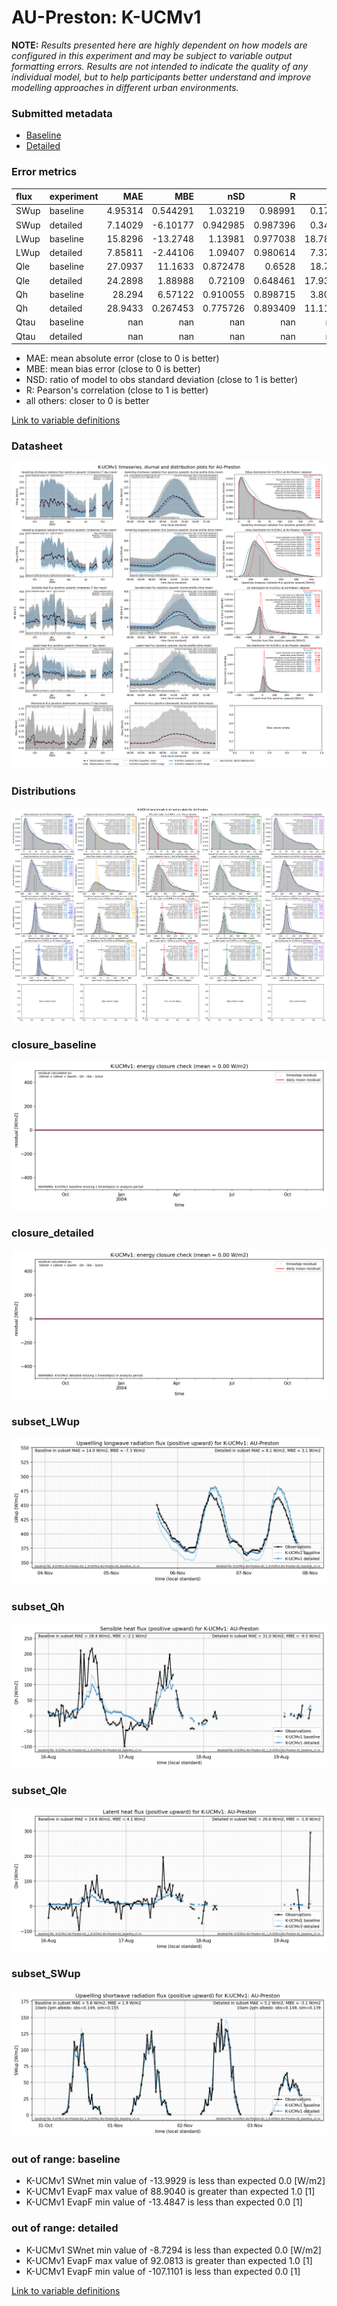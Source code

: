 # AU-Preston: K-UCMv1

**NOTE:** *Results presented here are highly dependent on how models are configured in this experiment and may be subject to variable output formatting errors. Results are not intended to indicate the quality of any individual model, but to help participants better understand and improve modelling approaches in different urban environments.*

### Submitted metadata

- [Baseline](K-UCMv1_AU-Preston_baseline_attrs.md)
- [Detailed](K-UCMv1_AU-Preston_detailed_attrs.md)

### Error metrics

| flux   | experiment   |       MAE |        MBE |        nSD |          R |      5th |     95th |      RMSE |      cRMSE |       AMBE |       1-nSD |         1-R |   nSkewness |    nKurtosis |     Overlap |
|:-------|:-------------|----------:|-----------:|-----------:|-----------:|---------:|---------:|----------:|-----------:|-----------:|------------:|------------:|------------:|-------------:|------------:|
| SWup   | baseline     |   4.95314 |   0.544291 |   1.03219  |   0.98991  |   0.1781 |   5.5731 |   6.91025 |   0.147869 |   0.544291 |   0.0321854 |   0.01009   |   0.100094  |   0.235182   |   0.0653994 |
| SWup   | detailed     |   7.14029 |  -6.10177  |   0.942985 |   0.987396 |   0.3407 |   5.6388 |   9.79173 |   0.164383 |   6.10177  |   0.0570146 |   0.0126042 |   0.294446  |   0.716307   |   0.0861537 |
| LWup   | baseline     |  15.8296  | -13.2748   |   1.13981  |   0.977038 |  18.7849 |   3.8652 |  17.4101  |   0.268128 |  13.2748   |   0.139814  |   0.022962  |   0.0649963 |   0.00966032 |   0.214779  |
| LWup   | detailed     |   7.85811 |  -2.44106  |   1.09407  |   0.980614 |   7.3752 |   8.0823 |   9.82078 |   0.226425 |   2.44106  |   0.0940651 |   0.0193864 |   0.0159297 |   0.168476   |   0.0930956 |
| Qle    | baseline     |  27.0937  |  11.1633   |   0.872478 |   0.6528   |  18.781  |  15.5839 |  42.5641  |   0.78874  |  11.1633   |   0.127522  |   0.3472    |   0.0329497 |   0.469465   |   0.297117  |
| Qle    | detailed     |  24.2898  |   1.88988  |   0.72109  |   0.648461 |  17.9315 |   9.7649 |  39.8673  |   0.764704 |   1.88988  |   0.27891   |   0.351539  |   0.161143  |   0.327779   |   0.325245  |
| Qh     | baseline     |  28.294   |   6.57122  |   0.910055 |   0.898715 |   3.8036 |  15.5737 |  40.8869  |   0.43868  |   6.57122  |   0.0899446 |   0.101285  |   0.0428394 |   0.00835906 |   0.220768  |
| Qh     | detailed     |  28.9433  |   0.267453 |   0.775726 |   0.893409 |  11.1192 |  50.8761 |  42.7225  |   0.464403 |   0.267453 |   0.224274  |   0.106591  |   0.0168721 |   0.0560017  |   0.240335  |
| Qtau   | baseline     | nan       | nan        | nan        | nan        | nan      | nan      | nan       | nan        | nan        | nan         | nan         | nan         | nan          | nan         |
| Qtau   | detailed     | nan       | nan        | nan        | nan        | nan      | nan      | nan       | nan        | nan        | nan         | nan         | nan         | nan          | nan         |

 - MAE: mean absolute error (close to 0 is better)
 - MBE: mean bias error (close to 0 is better)
 - NSD: ratio of model to obs standard deviation (close to 1 is better)
 - R: Pearson's correlation (close to 1 is better)
 - all others: closer to 0 is better

[Link to variable definitions](../modelattrs/variable_definitions.md)

### <a name="datasheet"></a>Datasheet
[![K-UCMv1_AU-Preston_Datasheet.png](K-UCMv1_AU-Preston_Datasheet.png)](K-UCMv1_AU-Preston_Datasheet.png)

### <a name="distributions"></a>Distributions
[![K-UCMv1_AU-Preston_Distributions.png](K-UCMv1_AU-Preston_Distributions.png)](K-UCMv1_AU-Preston_Distributions.png)

### <a name="closure_baseline"></a>closure_baseline
[![K-UCMv1_AU-Preston_closure_baseline.png](K-UCMv1_AU-Preston_closure_baseline.png)](K-UCMv1_AU-Preston_closure_baseline.png)

### <a name="closure_detailed"></a>closure_detailed
[![K-UCMv1_AU-Preston_closure_detailed.png](K-UCMv1_AU-Preston_closure_detailed.png)](K-UCMv1_AU-Preston_closure_detailed.png)

### <a name="subset_lwup"></a>subset_LWup
[![K-UCMv1_AU-Preston_subset_LWup.png](K-UCMv1_AU-Preston_subset_LWup.png)](K-UCMv1_AU-Preston_subset_LWup.png)

### <a name="subset_qh"></a>subset_Qh
[![K-UCMv1_AU-Preston_subset_Qh.png](K-UCMv1_AU-Preston_subset_Qh.png)](K-UCMv1_AU-Preston_subset_Qh.png)

### <a name="subset_qle"></a>subset_Qle
[![K-UCMv1_AU-Preston_subset_Qle.png](K-UCMv1_AU-Preston_subset_Qle.png)](K-UCMv1_AU-Preston_subset_Qle.png)

### <a name="subset_swup"></a>subset_SWup
[![K-UCMv1_AU-Preston_subset_SWup.png](K-UCMv1_AU-Preston_subset_SWup.png)](K-UCMv1_AU-Preston_subset_SWup.png)

### out of range: baseline

 - K-UCMv1 SWnet min value of -13.9929 is less than expected 0.0 [W/m2]
 - K-UCMv1 EvapF max value of 88.9040 is greater than expected 1.0 [1]
 - K-UCMv1 EvapF min value of -13.4847 is less than expected 0.0 [1]

### out of range: detailed

 - K-UCMv1 SWnet min value of -8.7294 is less than expected 0.0 [W/m2]
 - K-UCMv1 EvapF max value of 92.0813 is greater than expected 1.0 [1]
 - K-UCMv1 EvapF min value of -107.1101 is less than expected 0.0 [1]


[Link to variable definitions](../modelattrs/variable_definitions.md)


